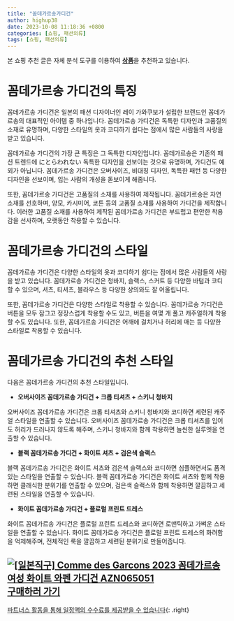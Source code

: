```yaml
---
title: "꼼데가르송가디건"
author: highup38
date: 2023-10-08 11:18:36 +0800
categories: [쇼핑, 패션의류]
tags: [쇼핑, 패션의류]
---
```


본 쇼핑 추천 글은 자체 분석 도구를 이용하여 [**상품**](https://link.coupang.com/a/bao1ui)을 추천하고 있습니다.


# 꼼데가르송 가디건의 특징

꼼데가르송 가디건은 일본의 패션 디자이너인 레이 가와쿠보가 설립한 브랜드인 꼼데가르송의 대표적인 아이템 중 하나입니다. 꼼데가르송 가디건은 독특한 디자인과 고품질의 소재로 유명하며, 다양한 스타일의 옷과 코디하기 쉽다는 점에서 많은 사람들의 사랑을 받고 있습니다.

꼼데가르송 가디건의 가장 큰 특징은 그 독특한 디자인입니다. 꼼데가르송은 기존의 패션 트렌드에 にとらわれない 독특한 디자인을 선보이는 것으로 유명하며, 가디건도 예외가 아닙니다. 꼼데가르송 가디건은 오버사이즈, 비대칭 디자인, 독특한 패턴 등 다양한 디자인을 선보이며, 입는 사람의 개성을 돋보이게 해줍니다.

또한, 꼼데가르송 가디건은 고품질의 소재를 사용하여 제작됩니다. 꼼데가르송은 자연 소재를 선호하며, 양모, 카시미어, 코튼 등의 고품질 소재를 사용하여 가디건을 제작합니다. 이러한 고품질 소재를 사용하여 제작된 꼼데가르송 가디건은 부드럽고 편안한 착용감을 선사하며, 오랫동안 착용할 수 있습니다.

# 꼼데가르송 가디건의 스타일

꼼데가르송 가디건은 다양한 스타일의 옷과 코디하기 쉽다는 점에서 많은 사람들의 사랑을 받고 있습니다. 꼼데가르송 가디건은 청바지, 슬랙스, 스커트 등 다양한 바텀과 코디할 수 있으며, 셔츠, 티셔츠, 블라우스 등 다양한 상의와도 잘 어울립니다.

또한, 꼼데가르송 가디건은 다양한 스타일로 착용할 수 있습니다. 꼼데가르송 가디건은 버튼을 모두 잠그고 정장스럽게 착용할 수도 있고, 버튼을 여몇 개 풀고 캐주얼하게 착용할 수도 있습니다. 또한, 꼼데가르송 가디건은 어깨에 걸치거나 허리에 매는 등 다양한 스타일로 착용할 수 있습니다.

# 꼼데가르송 가디건의 추천 스타일

다음은 꼼데가르송 가디건의 추천 스타일입니다.

* **오버사이즈 꼼데가르송 가디건 + 크롭 티셔츠 + 스키니 청바지**

오버사이즈 꼼데가르송 가디건은 크롭 티셔츠와 스키니 청바지와 코디하면 세련된 캐주얼 스타일을 연출할 수 있습니다. 오버사이즈 꼼데가르송 가디건은 크롭 티셔츠를 입어도 허리가 드러나지 않도록 해주며, 스키니 청바지와 함께 착용하면 늘씬한 실루엣을 연출할 수 있습니다.

* **블랙 꼼데가르송 가디건 + 화이트 셔츠 + 검은색 슬랙스**

블랙 꼼데가르송 가디건은 화이트 셔츠와 검은색 슬랙스와 코디하면 심플하면서도 품격 있는 스타일을 연출할 수 있습니다. 블랙 꼼데가르송 가디건은 화이트 셔츠와 함께 착용하면 클래식한 분위기를 연출할 수 있으며, 검은색 슬랙스와 함께 착용하면 깔끔하고 세련된 스타일을 연출할 수 있습니다.

* **화이트 꼼데가르송 가디건 + 플로럴 프린트 드레스**

화이트 꼼데가르송 가디건은 플로럴 프린트 드레스와 코디하면 로맨틱하고 가벼운 스타일을 연출할 수 있습니다. 화이트 꼼데가르송 가디건은 플로럴 프린트 드레스의 화려함을 억제해주며, 전체적인 룩을 깔끔하고 세련된 분위기로 만들어줍니다.


[![[일본직구] Comme des Garcons 2023 꼼데가르송 여성 화이트 와펜 가디건 AZN065051](https://thumbnail7.coupangcdn.com/thumbnails/remote/230x230ex/image/vendor_inventory/cc73/7152f887197d18404876db6999951ba53df62788332eb4ca300138c31b23.jpg "[일본직구] Comme des Garcons 2023 꼼데가르송 여성 화이트 와펜 가디건 AZN065051")](https://link.coupang.com/re/AFFSDP?lptag=AF1030537&subid=&pageKey=6133547490&traceid=V0-153&itemId=11713253054&vendorItemId=71982720044)
<br>
[**구매하러 가기**](https://link.coupang.com/re/AFFSDP?lptag=AF1030537&subid=&pageKey=6133547490&traceid=V0-153&itemId=11713253054&vendorItemId=71982720044)
---
[파트너스 활동을 통해 일정액의 수수료를 제공받을 수 있습니다](https://link.coupang.com/a/bao1ui){: .right}